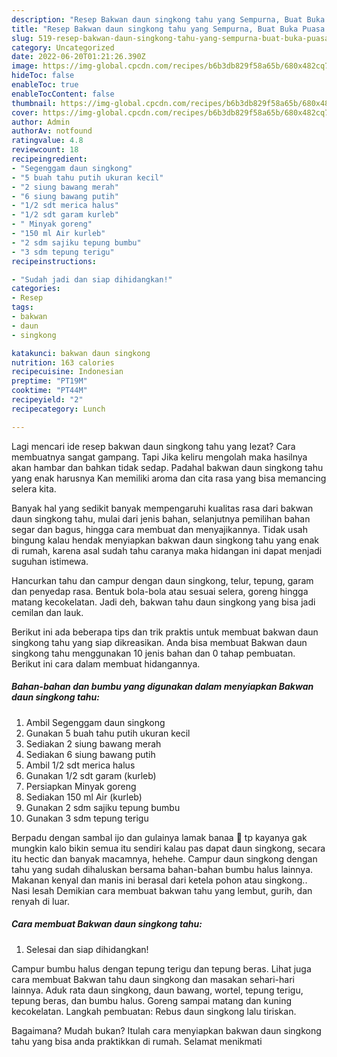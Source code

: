 ```yaml
---
description: "Resep Bakwan daun singkong tahu yang Sempurna, Buat Buka Puasa Lezat Sekali"
title: "Resep Bakwan daun singkong tahu yang Sempurna, Buat Buka Puasa Lezat Sekali"
slug: 519-resep-bakwan-daun-singkong-tahu-yang-sempurna-buat-buka-puasa-lezat-sekali
category: Uncategorized
date: 2022-06-20T01:21:26.390Z
image: https://img-global.cpcdn.com/recipes/b6b3db829f58a65b/680x482cq70/bakwan-daun-singkong-tahu-foto-resep-utama.jpg
hideToc: false
enableToc: true
enableTocContent: false
thumbnail: https://img-global.cpcdn.com/recipes/b6b3db829f58a65b/680x482cq70/bakwan-daun-singkong-tahu-foto-resep-utama.jpg
cover: https://img-global.cpcdn.com/recipes/b6b3db829f58a65b/680x482cq70/bakwan-daun-singkong-tahu-foto-resep-utama.jpg
author: Admin
authorAv: notfound
ratingvalue: 4.8
reviewcount: 18
recipeingredient:
- "Segenggam daun singkong"
- "5 buah tahu putih ukuran kecil"
- "2 siung bawang merah"
- "6 siung bawang putih"
- "1/2 sdt merica halus"
- "1/2 sdt garam kurleb"
- " Minyak goreng"
- "150 ml Air kurleb"
- "2 sdm sajiku tepung bumbu"
- "3 sdm tepung terigu"
recipeinstructions:

- "Sudah jadi dan siap dihidangkan!"
categories:
- Resep
tags:
- bakwan
- daun
- singkong

katakunci: bakwan daun singkong 
nutrition: 163 calories
recipecuisine: Indonesian
preptime: "PT19M"
cooktime: "PT44M"
recipeyield: "2"
recipecategory: Lunch

---
```



Lagi mencari ide resep bakwan daun singkong tahu yang lezat? Cara membuatnya sangat gampang. Tapi Jika keliru mengolah maka hasilnya akan hambar dan bahkan tidak sedap. Padahal bakwan daun singkong tahu yang enak harusnya Kan memiliki aroma dan cita rasa yang bisa memancing selera kita.


Banyak hal yang sedikit banyak mempengaruhi kualitas rasa dari bakwan daun singkong tahu, mulai dari jenis bahan, selanjutnya pemilihan bahan segar dan bagus, hingga cara membuat dan menyajikannya. Tidak usah bingung kalau hendak menyiapkan bakwan daun singkong tahu yang enak di rumah, karena asal sudah tahu caranya maka hidangan ini dapat menjadi suguhan istimewa.

Hancurkan tahu dan campur dengan daun singkong, telur, tepung, garam dan penyedap rasa. Bentuk bola-bola atau sesuai selera, goreng hingga matang kecokelatan. Jadi deh, bakwan tahu daun singkong yang bisa jadi cemilan dan lauk.


Berikut ini ada beberapa tips dan trik praktis untuk membuat bakwan daun singkong tahu yang siap dikreasikan. Anda bisa membuat Bakwan daun singkong tahu menggunakan 10 jenis bahan dan 0 tahap pembuatan. Berikut ini cara dalam membuat hidangannya.

<!--inarticleads1-->

##### Bahan-bahan dan bumbu yang digunakan dalam menyiapkan Bakwan daun singkong tahu:

1. Ambil Segenggam daun singkong
1. Gunakan 5 buah tahu putih ukuran kecil
1. Sediakan 2 siung bawang merah
1. Sediakan 6 siung bawang putih
1. Ambil 1/2 sdt merica halus
1. Gunakan 1/2 sdt garam (kurleb)
1. Persiapkan  Minyak goreng
1. Sediakan 150 ml Air (kurleb)
1. Gunakan 2 sdm sajiku tepung bumbu
1. Gunakan 3 sdm tepung terigu


Berpadu dengan sambal ijo dan gulainya lamak banaa 🤤 tp kayanya gak mungkin kalo bikin semua itu sendiri kalau pas dapat daun singkong, secara itu hectic dan banyak macamnya, hehehe. Campur daun singkong dengan tahu yang sudah dihaluskan bersama bahan-bahan bumbu halus lainnya. Makanan kenyal dan manis ini berasal dari ketela pohon atau singkong.. Nasi lesah Demikian cara membuat bakwan tahu yang lembut, gurih, dan renyah di luar. 

<!--inarticleads2-->

##### Cara membuat Bakwan daun singkong tahu:


1. Selesai dan siap dihidangkan!

Campur bumbu halus dengan tepung terigu dan tepung beras. Lihat juga cara membuat Bakwan tahu daun singkong dan masakan sehari-hari lainnya. Aduk rata daun singkong, daun bawang, wortel, tepung terigu, tepung beras, dan bumbu halus. Goreng sampai matang dan kuning kecokelatan. Langkah pembuatan: Rebus daun singkong lalu tiriskan. 

Bagaimana? Mudah bukan? Itulah cara menyiapkan bakwan daun singkong tahu yang bisa anda praktikkan di rumah. Selamat menikmati
